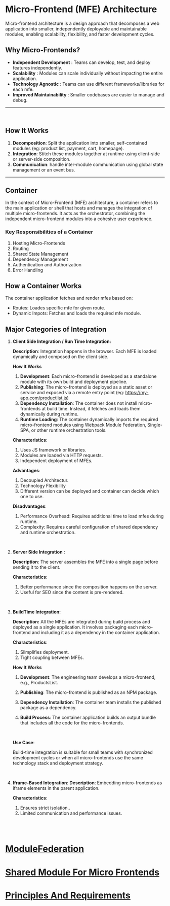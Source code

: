 # Micro-Frontend (MFE) Architecture
Micro-frontend architecture is a design approach that decomposes a web application into smaller, independently deployable and maintainable modules, enabling scalability, flexibility, and faster development cycles.
<br/>

## Why Micro-Frontends?
- **Independent Development** : Teams can develop, test, and deploy features independently.
- **Scalability** : Modules can scale individually without impacting the entire application.
- **Technology Agnostic** : Teams can use different frameworks/libraries for each mfe.
- **Improved Maintainability** : Smaller codebases are easier to manage and debug.

<hr/>
<br/>

## How It Works

 1. **Decomposition**: Split the application into smaller, self-contained modules (eg: product list, payment, cart, homepage).
 2. **Integration**: Stitch these modules together at runtime using client-side or server-side composition.
 3. **Communication**: handle inter-module communication using global state management or an event bus.

<hr/>

## Container 
In the context of Micro-Frontend (MFE) architecture, a container refers to the main application or shell that hosts and manages the integration of multiple micro-frontends. It acts as the orchestrator, combining the independent micro-frontend modules into a cohesive user experience.

### Key Responsibilities of a Container
1. Hosting Micro-Frontends
2. Routing
3. Shared State Management
4. Dependency Management
5. Authentication and Authorization
6. Error Handling

## How a Container Works
The container application fetches and render mfes based on:
 - Routes: Loades specific mfe for given route.
 - Dynamic Impots: Fetches and loads the required mfe module.

## Major Categories of Integration

1. **Client Side Integration / Run Time Integration:**

    **Description**: Integration happens in the browser. Each MFE is loaded dynamically and composed on the client side.


    **How It Works**

    1. **Development**: Each micro-frontend is developed as a standalone module with its own build and deployment pipeline.
    2. **Publishing**: The micro-frontend is deployed as a static asset or service and exposed via a remote entry point (eg: https://my-app.com/productlist.js)
    3. **Dependency Installation**: The container does not install micro-frontends at build time. Instead, it fetches and loads them dynamically during runtime.
    4. **Runtime Loading**: The container dynamically imports the required micro-frontend modules using Webpack Module Federation, Single-SPA, or other runtime orchestration tools.
    
    
    **Characteristics**:
    1. Uses JS framework or libraries.
    2. Modules are loaded via HTTP requests.
    3. Independent deployment of MFEs. 

    **Advantages**:
    1. Decoupled Architectur.
    2. Technology Flexibility
    3. Different version can be deployed and container can decide which one to use.
    
    **Disadvantages**:
    1. Performance Overhead: Requires additional time to load mfes during runtime.
    2. Complexity: Requires careful configuration of shared dependency and runtime orchestration.

<br/>

2. **Server Side Integration :**

    **Description**: The server assembles the MFE into a single page before sending it to the client.

    **Characteristics**:
    1. Better performance since the composition happens on the server.
    2. Useful for SEO since the content is pre-rendered. 

<br/>

3. **BuildTime Integration:**

    **Description:** All the MFEs are integrated during build process and deployed as a single application.
    It involves packaging each micro-frontend and including it as a dependency in the container application.

    **Characteristics**:
    1. Silmplifies deployment.
    2. Tight coupling between MFEs. 


    **How It Works**

    1. **Development**: The engineering team develops a micro-frontend, e.g., ProductsList.
   
    2. **Publishing**: The micro-frontend is published as an NPM package.
    3. **Dependency Installation**: The container team installs the published package as a dependency.
    4. **Build Process**: The container application builds an output bundle that includes all the code for the micro-frontends.
    
    <br/>

    **Use Case**:
    
    Build-time integration is suitable for small teams with synchronized development cycles or when all micro-frontends use the same technology stack and deployment strategy.

<br/>

4. **Iframe-Based Integration**:
    **Description**: Embedding micro-frontends as iframe elements in the parent application.

    **Characteristics**:
    1. Ensures strict isolation..
    2. Limited communication and performance issues. 
<br/>
<br/>

# [ModuleFederation](docs/moduleFederation.md)
# [Shared Module For Micro Frontends](docs/shardModule.md)
# [Principles And Requirements](docs/mfePrinciples.md)